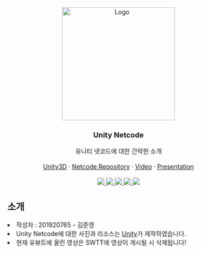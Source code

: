 <!-- PROJECT LOGO -->
<div align="center">
  <a href="https://github.com/osamhack2021/app_web_dronai_62bn">
    <img      
      src="https://user-images.githubusercontent.com/36218321/172825713-f95d8b00-ee94-4643-bee9-bb17bed99103.png"
      alt="Logo" width="256px" height="256px">
  </a>

  <h3 align="center">Unity Netcode</h3>

  <p align="center">
    유니티 넷코드에 대한 간략한 소개
    <br />
    <br />
    <a href="https://unity.com/">Unity3D</a>
    ·
    <a href="https://github.com/Unity-Technologies/com.unity.netcode.gameobjects">Netcode Repository</a>
    ·
    <a href="https://youtu.be/PCbJuSWBbrc">Video</a>
    ·
    <a href="https://github.com/LINEARJUN/SWTT-Unity-Netcode-Explanation/files/8869537/Presentation.pdf" target="_blank">Presentation</a>
    <br />
    <br />
    <a href="https://github.com/LINEARJUN/SWTT-Unity-Netcode-Explanation/graphs/contributors">
      <img src="https://img.shields.io/github/contributors/LINEARJUN/SWTT-Unity-Netcode-Explanation.svg?style=for-the-badge" />
    </a>
    <a href="https://github.com/LINEARJUN/SWTT-Unity-Netcode-Explanation/network/members">
      <img src="https://img.shields.io/github/forks/LINEARJUN/SWTT-Unity-Netcode-Explanation.svg?style=for-the-badge" />
    </a>
    <a href="https://github.com/LINEARJUN/SWTT-Unity-Netcode-Explanation/stargazers">
      <img src="https://img.shields.io/github/stars/LINEARJUN/SWTT-Unity-Netcode-Explanation.svg?style=for-the-badge" />
    </a>
    <a href="https://github.com/LINEARJUN/SWTT-Unity-Netcode-Explanation/issues">
      <img src="https://img.shields.io/github/issues/LINEARJUN/SWTT-Unity-Netcode-Explanation.svg?style=for-the-badge" />
    </a>
    <a href="https://github.com/LINEARJUN/SWTT-Unity-Netcode-Explanation/blob/master/license.md">
      <img src="https://img.shields.io/github/license/LINEARJUN/SWTT-Unity-Netcode-Explanation.svg?style=for-the-badge" />
    </a>
  </p>
</div>

<h2>소개</h2>
<li>작성자 : 201920765 - 김준영</li>
<li>Unity Netcode에 대한 사진과 리소스는 <a href="https://unity.com">Unity</a>가 제작하였습니다.</li>
<li>현재 유뷰트에 올린 영상은 SWTT에 영상이 게시될 시 삭제됩니다!</li>
